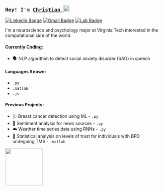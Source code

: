 ### <samp> Hey! I'm <a href="http://www.linkedin.com/in/christianburrell" target="_blank">Christian </a> <img src="https://media.giphy.com/media/hvRJCLFzcasrR4ia7z/giphy.gif" width="20"> </samp>

[![Linkedin Badge](https://img.shields.io/badge/-LinkedIn-0e76a8?style=flat-square&logo=Linkedin&logoColor=white)](http://www.linkedin.com/in/christianburrell)
[![Gmail Badge](https://img.shields.io/badge/Gmail-D14836?style=flat-square&logo=gmail&logoColor=white)](mailto:christian.burell@gmail.com)
[![Lab Badge](https://img.shields.io/badge/-Research%20Lab-orange?style=flat-square&logo=WorldHealthOrganization&logoColor=white)](https://www.scanlab.org/aboutus.html)
<!-- ![Top Language](https://img.shields.io/github/languages/top/christianburrell/{change}?color=black) -->


I'm a neuroscience and psychology major at Virginia Tech interested in the computational side of the world. 

#### Currently Coding:
* 🗣️ NLP algorithim to detect social anxiety disorder (SAD) in speech


#### Languages Known:
- `.py`
- `.matlab`
- `.js`


#### Previous Projects:
* 🩺 Breast cancer detection using ML - `.py`
* 📰 Sentiment analysis for news sources - `.py`
* ☁️ Weather time series data using RNNs - `.py`
* 👥 Statistical analysis on levels of trust for individuals with BPD undegoing TMS - `.matlab`
<!--[![Website Badge](https://img.shields.io/badge/Website-3b5998?style=flat-square&logo=google-chrome&logoColor=white)](https://gkassym.netlify.app)
[![Twitter Badge](https://img.shields.io/badge/-Twitter-00acee?style=flat-square&logo=Twitter&logoColor=white)](https://twitter.com/GKassym)
[![Instagram Badge](https://img.shields.io/badge/-Instagram-e4405f?style=flat-square&logo=Instagram&logoColor=white)](https://instagram.com/gkassym/)
[![Medium Badge](https://img.shields.io/badge/medium-%2312100E.svg?&style=for-square&logo=medium&logoColor=white)](https://gapur-kassym.medium.com/)
[![Telegram Badge](https://img.shields.io/badge/-Telegram-0088cc?style=flat-square&logo=Telegram&logoColor=white)](https://t.me/GKassym)   
🧑🏾‍💻
![GitHub top language](https://img.shields.io/github/languages/top/christianburrell/{CHANGE}?color=black) 

<a href = "Virginia Tech" target = "_blank"> </a>

<img height="180em" src="https://github-readme-stats.vercel.app/api?username=christianburrell&show_icons=true&hide_border=true&&count_private=true&include_all_commits=true"/>
-->

<!-- ![Christian's Github Stats](https://github-readme-stats.vercel.app/api?username=christianburrell&hide=contribs,prs&show_icons=true&bg_color=0d1116&title_color=ce09ec&text_color=a4aacb&icon_color=007ec6) -->

<img height="120em" src="https://github-readme-stats.vercel.app/api/top-langs/?username=christianburrell&exclude_repo=KNN-Image-Classification&show_icons=true&hide_border=true&layout=compact&langs_count=8"/>
